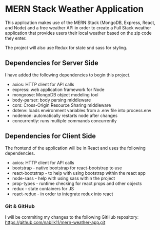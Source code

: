 # MERN Stack Weather Application
This application makes use of the MERN Stack (MongoDB, Express, React, and Node) and a free weather API in order to create a Full Stack weather application that provides users their local weather based on the zip code they enter.

The project will also use Redux for state snd sass for styling. 

## Dependencies for Server Side
I have added the following dependencies to begin this project.
- axios: HTTP client for API calls
- express: web application framework for Node
- mongoose: MongoDB object modeling tool
- body-parser: body parsing middleware
- cors: Cross-Origin Resource Sharing middleware
- dotenv: loads environment variables from a .env file into process.env
- nodemon: automatically restarts node after changes
- concurrently: runs multiple commands concurrently

## Dependencies for Client Side
The frontend of the application will be in React and uses the following dependencies.
- axios: HTTP client for API calls
- bootstrap - native bootstrap for react-bootstrap to use
- react-bootstrap - to help with using bootstrap within the react app
- node-sass - help with using sass within the project
- prop-types - runtime checking for react props and other objects
- redux - state containers for JS
- react-redux - in order to integrate redux into react

### Git & GitHub
I will be commiting my changes to the following GitHub repository:
https://github.com/nabilk11/mern-weather-app.git

